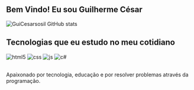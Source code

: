 ## Bem Vindo! Eu sou Guilherme César 


![GuiCesarsosil GitHub stats](https://github-readme-stats.vercel.app/api?username=GuicesarS&show_icons=true&theme=dracula&count_private=true&title_color=ffffff&icon_color=bb2acf&text_color=daf7dc&bg_color=191919&title=Guilherme%20Cesar%20Github%20Stats)

## Tecnologias que eu estudo no meu cotidiano

<div style="display: inline_block">
  <img align="center" alt="html5" src="https://img.shields.io/badge/HTML5-E34F26?style=for-the-badge&logo=html5&logoColor=white" />
  <img align="center" alt="css" src="https://img.shields.io/badge/CSS3-1572B6?style=for-the-badge&logo=css3&logoColor=white" />
  <img align="center" alt="js" src="https://img.shields.io/badge/JavaScript-F7DF1E?style=for-the-badge&logo=javascript&logoColor=black" />
  <img align="center" alt="c#" src=https://img.shields.io/badge/C%23-239120?style=for-the-badge&logo=c-sharp&logoColor=white />

</div><br/>

Apaixonado por tecnologia, educação e por resolver problemas através da programação.

